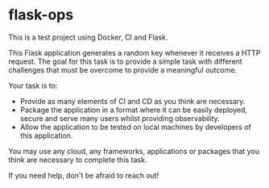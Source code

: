 # flask-ops
This is a test project using Docker, CI and Flask.

This Flask application generates a random key whenever it receives a HTTP request. The goal for this task is to provide a simple task with different challenges that must be overcome to provide a meaningful outcome.

Your task is to:

- Provide as many elements of CI and CD as you think are necessary.
- Package the application in a format where it can be easily deployed, secure and serve many users whilst providing observability.
- Allow the application to be tested on local machines by developers of this application.

You may use any cloud, any frameworks, applications or packages that you think are necessary to complete this task.

If you need help, don't be afraid to reach out!
